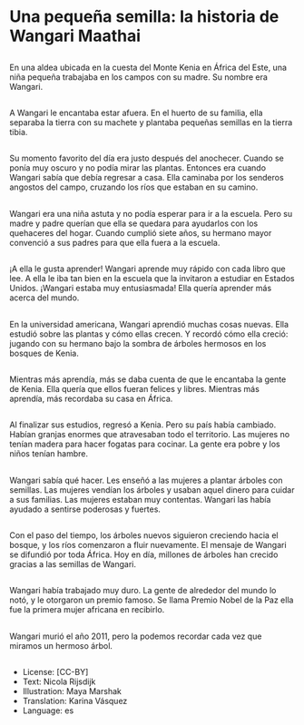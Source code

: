 # Una pequeña semilla: la historia de Wangari Maathai

##
En una aldea ubicada en la cuesta del Monte Kenia en África del Este, una niña pequeña trabajaba en los campos con su madre. Su nombre era Wangari.

##
A Wangari le encantaba estar afuera. En el huerto de su familia, ella separaba la tierra con su machete y plantaba pequeñas semillas en la tierra tibia.

##
Su momento favorito del día era justo después del anochecer. Cuando se ponía muy oscuro y no podía mirar las plantas. Entonces era cuando Wangari sabía que debía regresar a casa. Ella caminaba por los senderos angostos del campo, cruzando los ríos que estaban en su camino.

##
Wangari era una niña astuta y no podía esperar para ir a la escuela. Pero su madre y padre querían que ella se quedara para ayudarlos con los quehaceres del hogar. Cuando cumplió siete años, su hermano mayor convenció a sus padres para que ella fuera a la escuela.

##
¡A ella le gusta aprender! Wangari aprende muy rápido con cada libro que lee. A ella le iba tan bien en la escuela que la invitaron a estudiar en Estados Unidos. ¡Wangari estaba muy entusiasmada! Ella quería aprender más acerca del mundo.

##
En la universidad americana, Wangari aprendió muchas cosas nuevas. Ella estudió sobre las plantas y cómo ellas crecen. Y recordó cómo ella creció: jugando con su hermano bajo la sombra de árboles hermosos en los bosques de Kenia.

##
Mientras más aprendía, más se daba cuenta de que le encantaba la gente de Kenia. Ella quería que ellos fueran felices y libres. Mientras más aprendía, más recordaba su casa en África.

##
Al finalizar sus estudios, regresó a Kenia. Pero su país había cambiado. Habían granjas enormes que atravesaban todo el territorio. Las mujeres no tenían madera para hacer fogatas para cocinar. La gente era pobre y los niños tenían hambre.

##
Wangari sabía qué hacer. Les enseñó a las mujeres a plantar árboles con semillas. Las mujeres vendían los árboles y usaban aquel dinero para cuidar a sus familias. Las mujeres estaban muy contentas. Wangari las había ayudado a sentirse poderosas y fuertes.

##
Con el paso del tiempo, los árboles nuevos siguieron creciendo hacia el bosque, y los ríos comenzaron a fluir nuevamente. El mensaje de Wangari se difundió por toda África. Hoy en día, millones de árboles han crecido gracias a las semillas de Wangari.

##
Wangari había trabajado muy duro. La gente de alrededor del mundo lo notó, y le otorgaron un premio famoso. Se llama Premio Nobel de la Paz ella fue la primera mujer africana en recibirlo.

##
Wangari murió el año 2011, pero la podemos recordar cada vez que miramos un hermoso árbol.

##
* License: [CC-BY]
* Text: Nicola Rijsdijk
* Illustration: Maya Marshak
* Translation: Karina Vásquez
* Language: es
